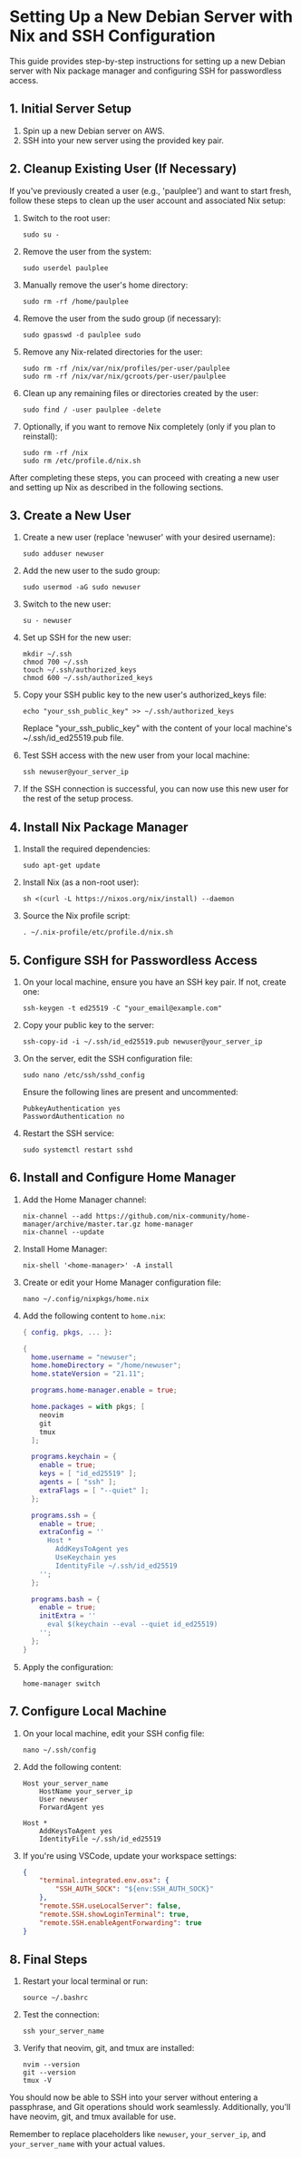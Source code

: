 # Setting Up a New Debian Server with Nix and SSH Configuration

This guide provides step-by-step instructions for setting up a new Debian server with Nix package manager and configuring SSH for passwordless access.

## 1. Initial Server Setup

1. Spin up a new Debian server on AWS.
2. SSH into your new server using the provided key pair.

## 2. Cleanup Existing User (If Necessary)

If you've previously created a user (e.g., 'paulplee') and want to start fresh, follow these steps to clean up the user account and associated Nix setup:

1. Switch to the root user:
   ```
   sudo su -
   ```

2. Remove the user from the system:
   ```
   sudo userdel paulplee
   ```

3. Manually remove the user's home directory:
   ```
   sudo rm -rf /home/paulplee
   ```

4. Remove the user from the sudo group (if necessary):
   ```
   sudo gpasswd -d paulplee sudo
   ```

5. Remove any Nix-related directories for the user:
   ```
   sudo rm -rf /nix/var/nix/profiles/per-user/paulplee
   sudo rm -rf /nix/var/nix/gcroots/per-user/paulplee
   ```

6. Clean up any remaining files or directories created by the user:
   ```
   sudo find / -user paulplee -delete
   ```

7. Optionally, if you want to remove Nix completely (only if you plan to reinstall):
   ```
   sudo rm -rf /nix
   sudo rm /etc/profile.d/nix.sh
   ```

After completing these steps, you can proceed with creating a new user and setting up Nix as described in the following sections.

## 3. Create a New User

1. Create a new user (replace 'newuser' with your desired username):
   ```
   sudo adduser newuser
   ```

2. Add the new user to the sudo group:
   ```
   sudo usermod -aG sudo newuser
   ```

3. Switch to the new user:
   ```
   su - newuser
   ```

4. Set up SSH for the new user:
   ```
   mkdir ~/.ssh
   chmod 700 ~/.ssh
   touch ~/.ssh/authorized_keys
   chmod 600 ~/.ssh/authorized_keys
   ```

5. Copy your SSH public key to the new user's authorized_keys file:
   ```
   echo "your_ssh_public_key" >> ~/.ssh/authorized_keys
   ```
   Replace "your_ssh_public_key" with the content of your local machine's ~/.ssh/id_ed25519.pub file.

6. Test SSH access with the new user from your local machine:
   ```
   ssh newuser@your_server_ip
   ```

7. If the SSH connection is successful, you can now use this new user for the rest of the setup process.

## 4. Install Nix Package Manager

1. Install the required dependencies:
   ```
   sudo apt-get update
   ```

2. Install Nix (as a non-root user):
   ```
   sh <(curl -L https://nixos.org/nix/install) --daemon
   ```

3. Source the Nix profile script:
   ```
   . ~/.nix-profile/etc/profile.d/nix.sh
   ```

## 5. Configure SSH for Passwordless Access

1. On your local machine, ensure you have an SSH key pair. If not, create one:
   ```
   ssh-keygen -t ed25519 -C "your_email@example.com"
   ```

2. Copy your public key to the server:
   ```
   ssh-copy-id -i ~/.ssh/id_ed25519.pub newuser@your_server_ip
   ```

3. On the server, edit the SSH configuration file:
   ```
   sudo nano /etc/ssh/sshd_config
   ```
   Ensure the following lines are present and uncommented:
   ```
   PubkeyAuthentication yes
   PasswordAuthentication no
   ```

4. Restart the SSH service:
   ```
   sudo systemctl restart sshd
   ```

## 6. Install and Configure Home Manager

1. Add the Home Manager channel:
   ```
   nix-channel --add https://github.com/nix-community/home-manager/archive/master.tar.gz home-manager
   nix-channel --update
   ```

2. Install Home Manager:
   ```
   nix-shell '<home-manager>' -A install
   ```

3. Create or edit your Home Manager configuration file:
   ```
   nano ~/.config/nixpkgs/home.nix
   ```

4. Add the following content to `home.nix`:
   ```nix
   { config, pkgs, ... }:

   {
     home.username = "newuser";
     home.homeDirectory = "/home/newuser";
     home.stateVersion = "21.11";

     programs.home-manager.enable = true;

     home.packages = with pkgs; [
       neovim
       git
       tmux
     ];

     programs.keychain = {
       enable = true;
       keys = [ "id_ed25519" ];
       agents = [ "ssh" ];
       extraFlags = [ "--quiet" ];
     };

     programs.ssh = {
       enable = true;
       extraConfig = ''
         Host *
           AddKeysToAgent yes
           UseKeychain yes
           IdentityFile ~/.ssh/id_ed25519
       '';
     };

     programs.bash = {
       enable = true;
       initExtra = ''
         eval $(keychain --eval --quiet id_ed25519)
       '';
     };
   }
   ```

5. Apply the configuration:
   ```
   home-manager switch
   ```

## 7. Configure Local Machine

1. On your local machine, edit your SSH config file:
   ```
   nano ~/.ssh/config
   ```

2. Add the following content:
   ```
   Host your_server_name
       HostName your_server_ip
       User newuser
       ForwardAgent yes

   Host *
       AddKeysToAgent yes
       IdentityFile ~/.ssh/id_ed25519
   ```

3. If you're using VSCode, update your workspace settings:
   ```json
   {
       "terminal.integrated.env.osx": {
           "SSH_AUTH_SOCK": "${env:SSH_AUTH_SOCK}"
       },
       "remote.SSH.useLocalServer": false,
       "remote.SSH.showLoginTerminal": true,
       "remote.SSH.enableAgentForwarding": true
   }
   ```

## 8. Final Steps

1. Restart your local terminal or run:
   ```
   source ~/.bashrc
   ```

2. Test the connection:
   ```
   ssh your_server_name
   ```

3. Verify that neovim, git, and tmux are installed:
   ```
   nvim --version
   git --version
   tmux -V
   ```

You should now be able to SSH into your server without entering a passphrase, and Git operations should work seamlessly. Additionally, you'll have neovim, git, and tmux available for use.

Remember to replace placeholders like `newuser`, `your_server_ip`, and `your_server_name` with your actual values.
